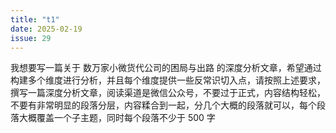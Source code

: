 ```yaml
---
title: "t1"
date: 2025-02-19
issue: 29
---
```


我想要写一篇关于 数万家小微货代公司的困局与出路 的深度分析文章，希望通过构建多个维度进行分析，并且每个维度提供一些反常识切入点，请按照上述要求，撰写一篇深度分析文章，阅读渠道是微信公众号，不要过于正式，内容结构轻松，不要有非常明显的段落分层，内容糅合到一起，分几个大概的段落就可以，每个段落大概覆盖一个子主题，同时每个段落不少于 500 字
